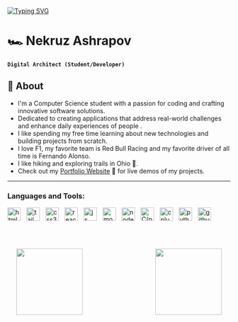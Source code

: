 
  [![Typing SVG](https://readme-typing-svg.demolab.com/?lines=Hello%20there%20🖐️;%20I'm%20Nekruz%20Ashrapov%20;&font=Fira%20Code&center=true&width=950&height=45&color=F55600)](https://git.io/typing-svg)



# 🏎️ Nekruz Ashrapov

**`Digital Architect (Student/Developer)`**

## 🧐 About 
* I'm a Computer Science student with a passion for coding and crafting innovative software solutions.
* Dedicated to creating applications that address real-world challenges and enhance daily experiences of people .
* I like spending my free time learning about new technologies and building projects from scratch.
* I love F1, my favorite team is Red Bull Racing and my favorite driver of all time is Fernando Alonso.
* I like hiking and exploring trails in Ohio 🌿.
* Check out my <a target="_blank" href="https://my-portfolio-nekruz-ashrapovs-projects.vercel.app/">Portfolio Website</a> 💼 for live demos of my projects.
---
### Languages and Tools:
<img align="left" alt = "html5" width = "30px" style = "padding-right:10px" src="https://cdn.jsdelivr.net/gh/devicons/devicon/icons/html5/html5-plain.svg" />
<img align="left" alt = "tailwind" width = "30px" style = "padding-right:10px" src="https://cdn.jsdelivr.net/gh/devicons/devicon/icons/tailwindcss/tailwindcss-plain.svg" />
<img align="left" alt = "css3" width = "30px" style = "padding-right:10px" src="https://cdn.jsdelivr.net/gh/devicons/devicon/icons/css3/css3-original.svg" />
<img align="left" alt = "react" width = "30px" style = "padding-right:10px" src="https://cdn.jsdelivr.net/gh/devicons/devicon/icons/react/react-original.svg" />
<img align="left" alt = "js" width = "30px" style = "padding-right:10px" src="https://cdn.jsdelivr.net/gh/devicons/devicon/icons/javascript/javascript-original.svg" />        
<img align="left" alt = "mongo" width = "30px" style = "padding-right:10px" src="https://cdn.jsdelivr.net/gh/devicons/devicon/icons/mongodb/mongodb-plain.svg" />
<img align="left" alt = "node" width = "30px" style = "padding-right:10px" src="https://cdn.jsdelivr.net/gh/devicons/devicon/icons/nodejs/nodejs-original.svg" />
<img align="left" alt = "C(programming language)" width = "30px" style = "padding-right:10px" src="https://cdn.jsdelivr.net/gh/devicons/devicon/icons/c/c-original.svg" />   
<img align="left" alt = "cplusplus" width = "30px" style = "padding-right:10px" src="https://cdn.jsdelivr.net/gh/devicons/devicon/icons/cplusplus/cplusplus-plain.svg" />
<img align="left" alt = "python" width = "30px" style = "padding-right:10px" src="https://cdn.jsdelivr.net/gh/devicons/devicon/icons/python/python-original.svg" />
<img align="left" alt = "github" width = "30px" style = "padding-right:10px" src="https://cdn.jsdelivr.net/gh/devicons/devicon/icons/github/github-original.svg" />
</br>

#

<br>

<p align="center" style="display: flex; justify-content: space-between; margin: 20px;">
  <img height="150em" src="https://github-readme-stats.vercel.app/api?username=nekruzash&show_icons=true&locale=en&theme=gruvbox&rank_icon=github" align="center"/>
  &nbsp;&nbsp;&nbsp;&nbsp;&nbsp;&nbsp;&nbsp;&nbsp;&nbsp;&nbsp;&nbsp;&nbsp;&nbsp;&nbsp;&nbsp;&nbsp;&nbsp;&nbsp;&nbsp;&nbsp;
  <img height="150em" src="https://github-readme-stats.vercel.app/api/top-langs/?username=nekruzash&theme=gruvbox&layout=compact" align="center"/>
</p>


          



          

          
          
          
          
  
          


